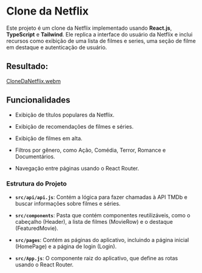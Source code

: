 # Clone da Netflix
Este projeto é um clone da Netflix implementado usando **React.js**, **TypeScript** e **Tailwind**. Ele replica a interface do usuário da Netflix e inclui recursos como exibição de uma lista de filmes e series, uma seção de filme em destaque e autenticação de usuário.

## Resultado:
[CloneDaNetflix.webm](https://github.com/vtsuellen/clone-netflix/assets/126028717/871196a2-2569-409e-9623-4e09f1f63d78)

## Funcionalidades
- Exibição de títulos populares da Netflix.
- Exibição de recomendações de filmes e séries.

- Exibição de filmes em alta.
- Filtros por gênero, como Ação, Comédia, Terror, Romance e Documentários.
- Navegação entre páginas usando o React Router.

### Estrutura do Projeto

- **`src/api/api.js`**: Contém a lógica para fazer chamadas à API TMDb e buscar informações sobre filmes e séries.

- **`src/components`**: Pasta que contém componentes reutilizáveis, como o cabeçalho (Header), a lista de filmes (MovieRow) e o destaque (FeaturedMovie).

- **`src/pages`**: Contém as páginas do aplicativo, incluindo a página inicial (HomePage) e a página de login (Login).

- **`src/App.js`**: O componente raiz do aplicativo, que define as rotas usando o React Router.
